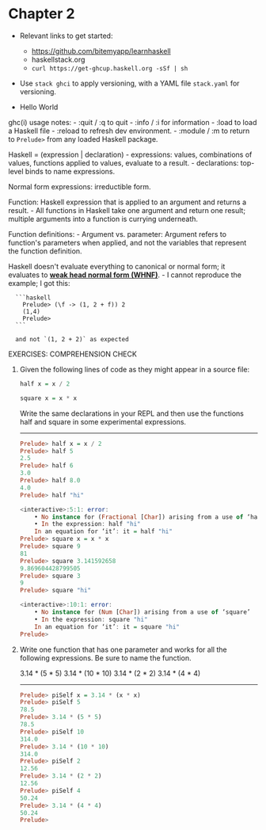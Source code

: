 # Chapter 2

- Relevant links to get started:
    - https://github.com/bitemyapp/learnhaskell
    - haskellstack.org
    - `curl https://get-ghcup.haskell.org -sSf | sh`

- Use `stack ghci` to apply versioning, with a YAML file `stack.yaml` for
  versioning.

- Hello World

ghc(i) usage notes:
    - :quit / :q to quit
    - :info / :i for information
    - :load to load a Haskell file
    - :reload to refresh dev environment.
    - :module / :m to return to `Prelude>` from any loaded Haskell package.

Haskell = (expression | declaration)
    - expressions: values, combinations of values, functions applied to values, evaluate to a result.
    - declarations: top-level binds to name expressions.

Normal form expressions: irreductible form.

Function: Haskell expression that is applied to an argument and returns a result.
    - All functions in Haskell take one argument and return one result; multiple
    arguments into a function is currying underneath.

Function definitions:
    - Argument vs. parameter: Argument refers to function's parameters when
    applied, and not the variables that represent the function definition.

Haskell doesn't evaluate everything to canonical or normal form; it evaluates to
[**weak head normal form
(WHNF)**](https://wiki.haskell.org/Weak_head_normal_form).
    - I cannot reproduce the example; I got this:

      ```haskell
        Prelude> (\f -> (1, 2 + f)) 2
        (1,4)
        Prelude>
      ```

      and not `(1, 2 + 2)` as expected

EXERCISES: COMPREHENSION CHECK


1.  Given the following lines of code as they might appear in a source file:

    ```haskell
    half x = x / 2

    square x = x * x
    ```

    Write the same declarations in your REPL and then use the functions half and
    square in some experimental expressions.

    __________

    ```haskell
    Prelude> half x = x / 2
    Prelude> half 5
    2.5
    Prelude> half 6
    3.0
    Prelude> half 8.0
    4.0
    Prelude> half "hi"

    <interactive>:5:1: error:
        • No instance for (Fractional [Char]) arising from a use of ‘half’
        • In the expression: half "hi"
        In an equation for ‘it’: it = half "hi"
    Prelude> square x = x * x
    Prelude> square 9
    81
    Prelude> square 3.141592658
    9.869604428799505
    Prelude> square 3
    9
    Prelude> square "hi"

    <interactive>:10:1: error:
        • No instance for (Num [Char]) arising from a use of ‘square’
        • In the expression: square "hi"
        In an equation for ‘it’: it = square "hi"
    Prelude>
    ```

2.  Write one function that has one parameter and works for all the following
    expressions. Be sure to name the function.

    3.14 * (5 * 5)
    3.14 * (10 * 10)
    3.14 * (2 * 2)
    3.14 * (4 * 4)

    __________

    ```haskell
    Prelude> piSelf x = 3.14 * (x * x)
    Prelude> piSelf 5
    78.5
    Prelude> 3.14 * (5 * 5)
    78.5
    Prelude> piSelf 10
    314.0
    Prelude> 3.14 * (10 * 10)
    314.0
    Prelude> piSelf 2
    12.56
    Prelude> 3.14 * (2 * 2)
    12.56
    Prelude> piSelf 4
    50.24
    Prelude> 3.14 * (4 * 4)
    50.24
    Prelude>
    ```
